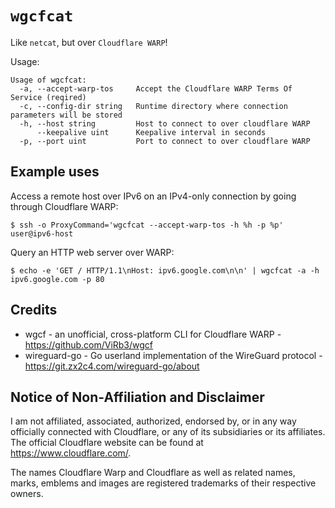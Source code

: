 # `wgcfcat`

Like `netcat`, but over `Cloudflare WARP`!

Usage:
```
Usage of wgcfcat:
  -a, --accept-warp-tos     Accept the Cloudflare WARP Terms Of Service (reqired)
  -c, --config-dir string   Runtime directory where connection parameters will be stored
  -h, --host string         Host to connect to over cloudflare WARP
      --keepalive uint      Keepalive interval in seconds
  -p, --port uint           Port to connect to over cloudflare WARP
```

## Example uses

Access a remote host over IPv6 on an IPv4-only connection by going through Cloudflare WARP:

```
$ ssh -o ProxyCommand='wgcfcat --accept-warp-tos -h %h -p %p' user@ipv6-host
```

Query an HTTP web server over WARP:
```
$ echo -e 'GET / HTTP/1.1\nHost: ipv6.google.com\n\n' | wgcfcat -a -h ipv6.google.com -p 80
```

## Credits

- wgcf - an unofficial, cross-platform CLI for Cloudflare WARP - https://github.com/ViRb3/wgcf
- wireguard-go - Go userland implementation of the WireGuard protocol - https://git.zx2c4.com/wireguard-go/about

## Notice of Non-Affiliation and Disclaimer

I am not affiliated, associated, authorized, endorsed by, or in any way officially connected with Cloudflare, or any of its subsidiaries or its affiliates. The official Cloudflare website can be found at https://www.cloudflare.com/.

The names Cloudflare Warp and Cloudflare as well as related names, marks, emblems and images are registered trademarks of their respective owners.
